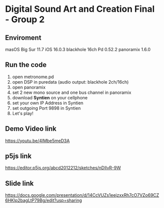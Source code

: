 # Digital Sound Art and Creation Final - Group 2


## Enviroment
masOS Big Sur 11.7
iOS 16.0.3
blackhole 16ch
Pd 0.52.2
panoramix 1.6.0

## Run the code
1. open metronome.pd
2. open DSP in puredata (audio output: blackhole 2ch/16ch)
3. open panoramix
4. set 2 new mono source and one bus channel in panoramix
5. download **Syntien** on your cellphone
6. set your own IP Address in Syntien 
7. set outgoing Port 9898 in Syntien
8. Let's play!

## Demo Video link
https://youtu.be/4lMbe5meD3A

## p5js link
https://editor.p5js.org/abcd2012212/sketches/nDIlvR-9W

## Slide link
https://docs.google.com/presentation/d/14CcVUZs1eejzxxRh7cO7VZo69CZ6HKlp2bagLtP79Bg/edit?usp=sharing
